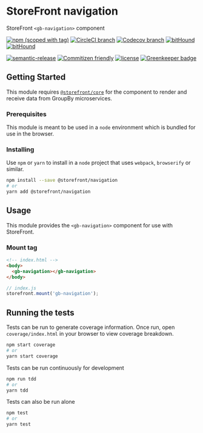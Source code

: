 # StoreFront navigation

StoreFront `<gb-navigation>` component

[![npm (scoped with tag)](https://img.shields.io/npm/v/@storefront/navigation.svg?style=flat-square)](https://www.npmjs.com/package/@storefront/navigation)
[![CircleCI branch](https://img.shields.io/circleci/project/github/groupby/storefront-navigation/master.svg?style=flat-square)](https://circleci.com/gh/groupby/storefront-navigation/tree/master)
[![Codecov branch](https://img.shields.io/codecov/c/github/groupby/storefront-navigation/master.svg?style=flat-square)](https://codecov.io/gh/groupby/storefront-navigation)
[![bitHound](https://img.shields.io/bithound/code/github/groupby/storefront-navigation.svg?style=flat-square)](https://www.bithound.io/github/groupby/storefront-navigation)
[![bitHound](https://img.shields.io/bithound/dependencies/github/groupby/storefront-navigation.svg?style=flat-square)](https://www.bithound.io/github/groupby/storefront-navigation)

[![semantic-release](https://img.shields.io/badge/%20%20%F0%9F%93%A6%F0%9F%9A%80-semantic--release-e10079.svg?style=flat-square)](https://github.com/semantic-release/semantic-release)
[![Commitizen friendly](https://img.shields.io/badge/commitizen-friendly-brightgreen.svg?style=flat-square)](http://commitizen.github.io/cz-cli/)
[![license](https://img.shields.io/github/license/mashape/apistatus.svg?style=flat-square)](https://choosealicense.com/licenses/mit/)
[![Greenkeeper badge](https://badges.greenkeeper.io/groupby/storefront-navigation.svg)](https://greenkeeper.io/)

## Getting Started

This module requires [`@storefront/core`](https://www.npmjs.com/package/@storefront/core) for the component to render
and receive data from GroupBy microservices.

### Prerequisites

This module is meant to be used in a `node` environment which is bundled for use in the browser.

### Installing

Use `npm` or `yarn` to install in a `node` project that uses `webpack`, `browserify` or similar.

```sh
npm install --save @storefront/navigation
# or
yarn add @storefront/navigation
```

## Usage

This module provides the `<gb-navigation>` component for use with StoreFront.

### Mount tag

```html
<!-- index.html -->
<body>
  <gb-navigation></gb-navigation>
</body>
```

```js
// index.js
storefront.mount('gb-navigation');
```

## Running the tests

Tests can be run to generate coverage information.
Once run, open `coverage/index.html` in your browser to view coverage breakdown.

```sh
npm start coverage
# or
yarn start coverage
```

Tests can be run continuously for development

```sh
npm run tdd
# or
yarn tdd
```

Tests can also be run alone

```sh
npm test
# or
yarn test
```
